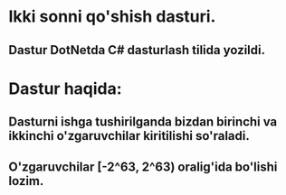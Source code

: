 # Ikki sonni qo'shish dasturi.
## Dastur DotNetda C# dasturlash tilida yozildi.
# Dastur haqida:
## Dasturni ishga tushirilganda bizdan birinchi va ikkinchi o'zgaruvchilar kiritilishi so'raladi.
## O'zgaruvchilar [-2^63, 2^63) oralig'ida bo'lishi lozim.